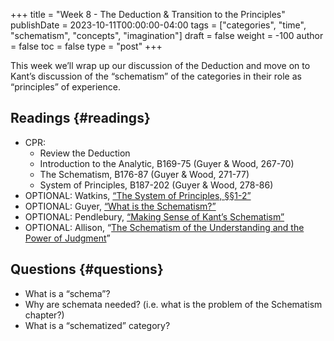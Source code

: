 +++
title = "Week 8 - The Deduction & Transition to the Principles"
publishDate = 2023-10-11T00:00:00-04:00
tags = ["categories", "time", "schematism", "concepts", "imagination"]
draft = false
weight = -100
author = false
toc = false
type = "post"
+++

This week we&rsquo;ll wrap up our discussion of the Deduction and move on to Kant&rsquo;s
discussion of the &ldquo;schematism&rdquo; of the categories in their role as &ldquo;principles&rdquo;
of experience.


## Readings {#readings}

-   CPR:
    -   Review the Deduction
    -   Introduction to the Analytic, B169-75 (Guyer &amp; Wood, 267-70)
    -   The Schematism, B176-87 (Guyer &amp; Wood, 271-77)
    -   System of Principles, B187-202 (Guyer &amp; Wood, 278-86)
-   OPTIONAL: Watkins, [&ldquo;The System of Principles, §§1-2&rdquo;](https://www.dropbox.com/s/o3fnqe672dafpt8/watkins2010_the_system_of_principles.pdf?dl=0)
-   OPTIONAL: Guyer, [&ldquo;What is the Schematism?&rdquo;](https://www.dropbox.com/s/nkrbzkhdwzgbxmn/guyer1987-ch6_What_is_the_Schematism.pdf?dl=0)
-   OPTIONAL: Pendlebury, [&ldquo;Making Sense of Kant&rsquo;s Schematism&rdquo;](https://www.dropbox.com/s/1azal1iky0al3c3/pendlebury1995_making_sense_of_kant%2527s_schematism.pdf?dl=0)
-   OPTIONAL: Allison, &ldquo;[The Schematism of the Understanding and the Power of Judgment](https://www.dropbox.com/s/o16iodt1blq6dks/allison2004-ch8_The_Schematism_of_the_Understanding_and_the_Power_of_Judgment.pdf?dl=0)&rdquo;


## Questions {#questions}

-   What is a &ldquo;schema&rdquo;?
-   Why are schemata needed? (i.e. what is the problem of the Schematism chapter?)
-   What is a &ldquo;schematized&rdquo; category?
